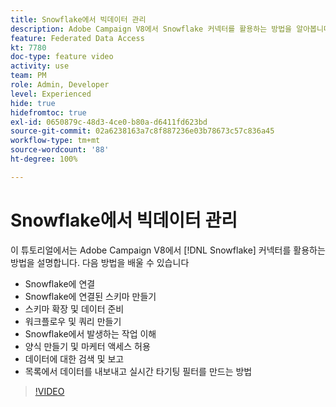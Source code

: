 ```yaml
---
title: Snowflake에서 빅데이터 관리
description: Adobe Campaign V8에서 Snowflake 커넥터를 활용하는 방법을 알아봅니다.
feature: Federated Data Access
kt: 7780
doc-type: feature video
activity: use
team: PM
role: Admin, Developer
level: Experienced
hide: true
hidefromtoc: true
exl-id: 0650879c-48d3-4ce0-b80a-d6411fd623bd
source-git-commit: 02a6238163a7c8f887236e03b78673c57c836a45
workflow-type: tm+mt
source-wordcount: '88'
ht-degree: 100%

---
```


# Snowflake에서 빅데이터 관리

이 튜토리얼에서는 Adobe Campaign V8에서 [!DNL Snowflake] 커넥터를 활용하는 방법을 설명합니다.
다음 방법을 배울 수 있습니다

* Snowflake에 연결
* Snowflake에 연결된 스키마 만들기
* 스키마 확장 및 데이터 준비
* 워크플로우 및 쿼리 만들기
* Snowflake에서 발생하는 작업 이해
* 양식 만들기 및 마케터 액세스 허용
* 데이터에 대한 검색 및 보고
* 목록에서 데이터를 내보내고 실시간 타기팅 필터를 만드는 방법

>[!VIDEO](https://video.tv.adobe.com/v/31588?quality=12&learn=on)
